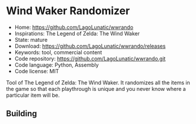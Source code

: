 # Wind Waker Randomizer

- Home: https://github.com/LagoLunatic/wwrando
- Inspirations: The Legend of Zelda: The Wind Waker
- State: mature
- Download: https://github.com/LagoLunatic/wwrando/releases
- Keywords: tool, commercial content
- Code repository: https://github.com/LagoLunatic/wwrando.git
- Code language: Python, Assembly
- Code license: MIT

Tool of The Legend of Zelda: The Wind Waker.
It randomizes all the items in the game so that each playthrough is unique and you never know where a particular item will be.

## Building

